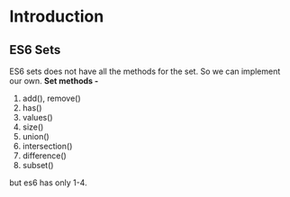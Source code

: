 # Introduction

## ES6 Sets
ES6 sets does not have all the methods for the set. So we can implement our own.
**Set methods -**
 1. add(), remove()
 2. has()
 3. values()
 4. size()
 5. union() 
 6. intersection()
 7. difference()
 8. subset()  

but es6 has only 1-4. 
<!--stackedit_data:
eyJoaXN0b3J5IjpbLTE2NTc3MjQ1Ml19
-->